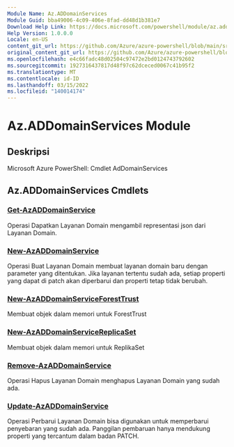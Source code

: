 ```yaml
---
Module Name: Az.ADDomainServices
Module Guid: bba49006-4c09-406e-8fad-dd48d1b381e7
Download Help Link: https://docs.microsoft.com/powershell/module/az.addomainservices
Help Version: 1.0.0.0
Locale: en-US
content_git_url: https://github.com/Azure/azure-powershell/blob/main/src/ADDomainServices/help/Az.ADDomainServices.md
original_content_git_url: https://github.com/Azure/azure-powershell/blob/main/src/ADDomainServices/help/Az.ADDomainServices.md
ms.openlocfilehash: e4c66fadc48d02504c97472e2bd0124743792602
ms.sourcegitcommit: 1927316437817d48f97c62dceced0067c41b95f2
ms.translationtype: MT
ms.contentlocale: id-ID
ms.lasthandoff: 03/15/2022
ms.locfileid: "140014174"
---
```

# Az.ADDomainServices Module
## Deskripsi
Microsoft Azure PowerShell: Cmdlet AdDomainServices

## Az.ADDomainServices Cmdlets
### [Get-AzADDomainService](Get-AzADDomainService.md)
Operasi Dapatkan Layanan Domain mengambil representasi json dari Layanan Domain.

### [New-AzADDomainService](New-AzADDomainService.md)
Operasi Buat Layanan Domain membuat layanan domain baru dengan parameter yang ditentukan.
Jika layanan tertentu sudah ada, setiap properti yang dapat di patch akan diperbarui dan properti tetap tidak berubah.

### [New-AzADDomainServiceForestTrust](New-AzADDomainServiceForestTrust.md)
Membuat objek dalam memori untuk ForestTrust

### [New-AzADDomainServiceReplicaSet](New-AzADDomainServiceReplicaSet.md)
Membuat objek dalam memori untuk ReplikaSet

### [Remove-AzADDomainService](Remove-AzADDomainService.md)
Operasi Hapus Layanan Domain menghapus Layanan Domain yang sudah ada.

### [Update-AzADDomainService](Update-AzADDomainService.md)
Operasi Perbarui Layanan Domain bisa digunakan untuk memperbarui penyebaran yang sudah ada.
Panggilan pembaruan hanya mendukung properti yang tercantum dalam badan PATCH.

